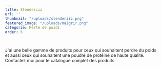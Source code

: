 ```yaml
---
title: Slenderiiz
url: ''
thumbnail: "/uploads/slenderiiz.png"
featured_image: "/uploads/maigrir.png"
categorie: Perte de poids
order: 6

---
```

J'ai une belle gamme de produits pour ceux qui souhaitent perdre du poids et aussi ceux qui souhaitent une poudre de protéine de haute qualité. Contactez moi pour le catalogue complet des produits. 